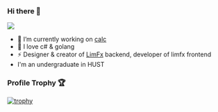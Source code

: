 ### Hi there 👋

<a href="https://github.com/Chronostasys">
  <img src="https://github-readme-stats.vercel.app/api?username=Chronostasys&show_icons=true&theme=dracula" />
</a> 


<!-- ![Top Langs](https://github-readme-stats.vercel.app/api/top-langs/?username=Chronostasys) -->


- 🔭 I’m currently working on [calc](https://github.com/Chronostasys/calc)
- 🎉 I love c# & golang
- ⚡ Designer & creator of [LimFx](https://www.limfx.pro) backend, developer of limfx frontend
- I'm an undergraduate in HUST

### Profile Trophy 🏆

[![trophy](https://github-profile-trophy.vercel.app/?username=Chronostasys&theme=chalk&no-frame=true&column=3)](https://github.com/ryo-ma/github-profile-trophy)


